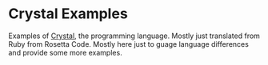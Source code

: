 # Crystal Examples

Examples of [Crystal](https://crystal-lang.org), the programming language. Mostly just translated
from Ruby from Rosetta Code. Mostly here just to guage language differences and provide some more
examples.
